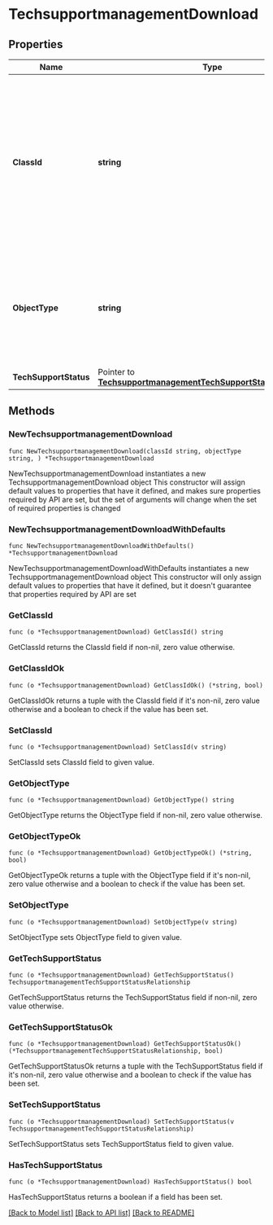 # TechsupportmanagementDownload

## Properties

Name | Type | Description | Notes
------------ | ------------- | ------------- | -------------
**ClassId** | **string** | The fully-qualified name of the instantiated, concrete type. This property is used as a discriminator to identify the type of the payload when marshaling and unmarshaling data. | [default to "techsupportmanagement.Download"]
**ObjectType** | **string** | The fully-qualified name of the instantiated, concrete type. The value should be the same as the &#39;ClassId&#39; property. | [default to "techsupportmanagement.Download"]
**TechSupportStatus** | Pointer to [**TechsupportmanagementTechSupportStatusRelationship**](techsupportmanagement.TechSupportStatus.Relationship.md) |  | [optional] 

## Methods

### NewTechsupportmanagementDownload

`func NewTechsupportmanagementDownload(classId string, objectType string, ) *TechsupportmanagementDownload`

NewTechsupportmanagementDownload instantiates a new TechsupportmanagementDownload object
This constructor will assign default values to properties that have it defined,
and makes sure properties required by API are set, but the set of arguments
will change when the set of required properties is changed

### NewTechsupportmanagementDownloadWithDefaults

`func NewTechsupportmanagementDownloadWithDefaults() *TechsupportmanagementDownload`

NewTechsupportmanagementDownloadWithDefaults instantiates a new TechsupportmanagementDownload object
This constructor will only assign default values to properties that have it defined,
but it doesn't guarantee that properties required by API are set

### GetClassId

`func (o *TechsupportmanagementDownload) GetClassId() string`

GetClassId returns the ClassId field if non-nil, zero value otherwise.

### GetClassIdOk

`func (o *TechsupportmanagementDownload) GetClassIdOk() (*string, bool)`

GetClassIdOk returns a tuple with the ClassId field if it's non-nil, zero value otherwise
and a boolean to check if the value has been set.

### SetClassId

`func (o *TechsupportmanagementDownload) SetClassId(v string)`

SetClassId sets ClassId field to given value.


### GetObjectType

`func (o *TechsupportmanagementDownload) GetObjectType() string`

GetObjectType returns the ObjectType field if non-nil, zero value otherwise.

### GetObjectTypeOk

`func (o *TechsupportmanagementDownload) GetObjectTypeOk() (*string, bool)`

GetObjectTypeOk returns a tuple with the ObjectType field if it's non-nil, zero value otherwise
and a boolean to check if the value has been set.

### SetObjectType

`func (o *TechsupportmanagementDownload) SetObjectType(v string)`

SetObjectType sets ObjectType field to given value.


### GetTechSupportStatus

`func (o *TechsupportmanagementDownload) GetTechSupportStatus() TechsupportmanagementTechSupportStatusRelationship`

GetTechSupportStatus returns the TechSupportStatus field if non-nil, zero value otherwise.

### GetTechSupportStatusOk

`func (o *TechsupportmanagementDownload) GetTechSupportStatusOk() (*TechsupportmanagementTechSupportStatusRelationship, bool)`

GetTechSupportStatusOk returns a tuple with the TechSupportStatus field if it's non-nil, zero value otherwise
and a boolean to check if the value has been set.

### SetTechSupportStatus

`func (o *TechsupportmanagementDownload) SetTechSupportStatus(v TechsupportmanagementTechSupportStatusRelationship)`

SetTechSupportStatus sets TechSupportStatus field to given value.

### HasTechSupportStatus

`func (o *TechsupportmanagementDownload) HasTechSupportStatus() bool`

HasTechSupportStatus returns a boolean if a field has been set.


[[Back to Model list]](../README.md#documentation-for-models) [[Back to API list]](../README.md#documentation-for-api-endpoints) [[Back to README]](../README.md)


